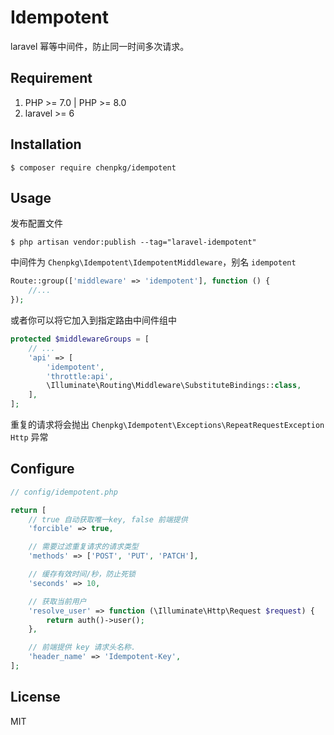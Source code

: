 <h1 align="left"> Idempotent </h1>

<p align="left"> laravel 幂等中间件，防止同一时间多次请求。</p>

## Requirement

1. PHP >= 7.0 | PHP >= 8.0
2. laravel >= 6

## Installation

```shell
$ composer require chenpkg/idempotent
```

## Usage

发布配置文件

```
$ php artisan vendor:publish --tag="laravel-idempotent"
```

中间件为 `Chenpkg\Idempotent\IdempotentMiddleware`，别名 `idempotent`

```php
Route::group(['middleware' => 'idempotent'], function () {
    //...
});
```

或者你可以将它加入到指定路由中间件组中

```php
protected $middlewareGroups = [
    // ...
    'api' => [
        'idempotent',
        'throttle:api',
        \Illuminate\Routing\Middleware\SubstituteBindings::class,
    ],
];
```

重复的请求将会抛出 `Chenpkg\Idempotent\Exceptions\RepeatRequestException` `Http` 异常

## Configure


```php
// config/idempotent.php

return [
    // true 自动获取唯一key, false 前端提供
    'forcible' => true,

    // 需要过滤重复请求的请求类型
    'methods' => ['POST', 'PUT', 'PATCH'],

    // 缓存有效时间/秒，防止死锁
    'seconds' => 10,

    // 获取当前用户
    'resolve_user' => function (\Illuminate\Http\Request $request) {
        return auth()->user();
    },

    // 前端提供 key 请求头名称.
    'header_name' => 'Idempotent-Key',
];
```


## License

MIT